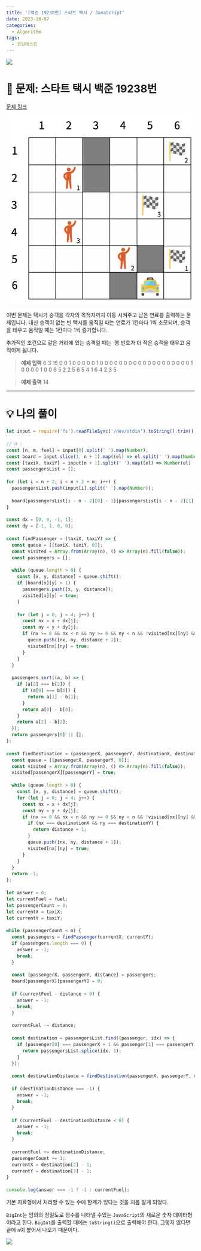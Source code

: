 ```yaml
---
title: '[백준 19238번] 스타트 택시 / JavaScript'
date: 2023-10-07
categories:
  - Algorithm
tags:
  - 코딩테스트
---
```


![](https://velog.velcdn.com/images/gusdh2/post/7e3117af-14b0-45b0-ba4e-037601c9a055/image.png)

# 📝 문제: 스타트 택시 백준 19238번

[문제 링크](https://www.acmicpc.net/problem/19238)

![](images/Pasted%20image%2020231007214305.png)

이번 문제는 택시가 승객을 각자의 목적지까지 이동 시켜주고 남은 연료를 출력하는 문제입니다. 대신 승객이 없는 빈 택시를 움직일 때는 연료가 1칸마다 1씩 소모되며, 승객을 태우고 움직일 때는 1칸마다 1씩 증가합니다.

추가적인 조건으로 같은 거리에 있는 승객일 때는  행 번호가 더 작은 승객을 태우고 움직이게 됩니다.

> **예제 입력** 6 3 15 0 0 1 0 0 0 0 0 1 0 0 0 0 0 0 0 0 0 0 0 0 0 0 0 0 0 0 0 1 0 0 0 0 1 0 0 6 5 2 2 5 6 5 4 1 6 4 2 3 5

> **예제 출력** 14

---

# 💡 나의 풀이

```js
let input = require('fs').readFileSync('/dev/stdin').toString().trim().split('\n');

// n :
const [n, m, fuel] = input[0].split(' ').map(Number);
const board = input.slice(1, n + 1).map((el) => el.split(' ').map(Number));
const [taxiX, taxiY] = input[n + 1].split(' ').map((el) => Number(el) - 1);
const passengersList = [];

for (let i = n + 2; i < n + 2 + m; i++) {
  passengersList.push(input[i].split(' ').map(Number));

  board[passengersList[i - n - 2][0] - 1][passengersList[i - n - 2][1] - 1] = 2;
}

const dx = [0, 0, -1, 1];
const dy = [-1, 1, 0, 0];

const findPassenger = (taxiX, taxiY) => {
  const queue = [[taxiX, taxiY, 0]];
  const visited = Array.from(Array(n), () => Array(n).fill(false));
  const passengers = [];

  while (queue.length > 0) {
    const [x, y, distance] = queue.shift();
    if (board[x][y] > 1) {
      passengers.push([x, y, distance]);
      visited[x][y] = true;
    }

    for (let j = 0; j < 4; j++) {
      const nx = x + dx[j];
      const ny = y + dy[j];
      if (nx >= 0 && nx < n && ny >= 0 && ny < n && !visited[nx][ny] && board[nx][ny] !== 1) {
        queue.push([nx, ny, distance + 1]);
        visited[nx][ny] = true;
      }
    }
  }

  passengers.sort((a, b) => {
    if (a[2] === b[2]) {
      if (a[0] === b[0]) {
        return a[1] - b[1];
      }
      return a[0] - b[0];
    }
    return a[2] - b[2];
  });
  return passengers[0] || [];
};

const findDestination = (passengerX, passengerY, destinationX, destinationY) => {
  const queue = [[passengerX, passengerY, 0]];
  const visited = Array.from(Array(n), () => Array(n).fill(false));
  visited[passengerX][passengerY] = true;

  while (queue.length > 0) {
    const [x, y, distance] = queue.shift();
    for (let j = 0; j < 4; j++) {
      const nx = x + dx[j];
      const ny = y + dy[j];
      if (nx >= 0 && nx < n && ny >= 0 && ny < n && !visited[nx][ny] && board[nx][ny] !== 1) {
        if (nx === destinationX && ny === destinationY) {
          return distance + 1;
        }
        queue.push([nx, ny, distance + 1]);
        visited[nx][ny] = true;
      }
    }
  }
  return -1;
};

let answer = 0;
let currentFuel = fuel;
let passengerCount = 0;
let currentX = taxiX;
let currentY = taxiY;

while (passengerCount < m) {
  const passengers = findPassenger(currentX, currentY);
  if (passengers.length === 0) {
    answer = -1;
    break;
  }

  const [passengerX, passengerY, distance] = passengers;
  board[passengerX][passengerY] = 0;

  if (currentFuel - distance < 0) {
    answer = -1;
    break;
  }

  currentFuel -= distance;

  const destination = passengersList.find((passenger, idx) => {
    if (passenger[0] === passengerX + 1 && passenger[1] === passengerY + 1) {
      return passengersList.splice(idx, 1);
    }
  });

  const destinationDistance = findDestination(passengerX, passengerY, destination[2] - 1, destination[3] - 1);

  if (destinationDistance === -1) {
    answer = -1;
    break;
  }

  if (currentFuel - destinationDistance < 0) {
    answer = -1;
    break;
  }

  currentFuel += destinationDistance;
  passengerCount += 1;
  currentX = destination[2] - 1;
  currentY = destination[3] - 1;
}

console.log(answer === -1 ? -1 : currentFuel);
```

기본 자료형에서 처리할 수 있는 수에 한계가 있다는 것을 처음 알게 되었다.

`BigInt`는 임의의 정밀도로 정수를 나타낼 수있는 `JavaScript`의 새로운 숫자 데이터형이라고 한다. `BigInt`를 출력할 때에는 `toString()`으로 출력해야 한다. 그렇지 않다면 끝에 `n`이 붙어서 나오기 때문이다.

![](https://velog.velcdn.com/images/gusdh2/post/9f8ab0bf-80e4-41b4-bbb4-5af3af0aaa4e/image.png)

